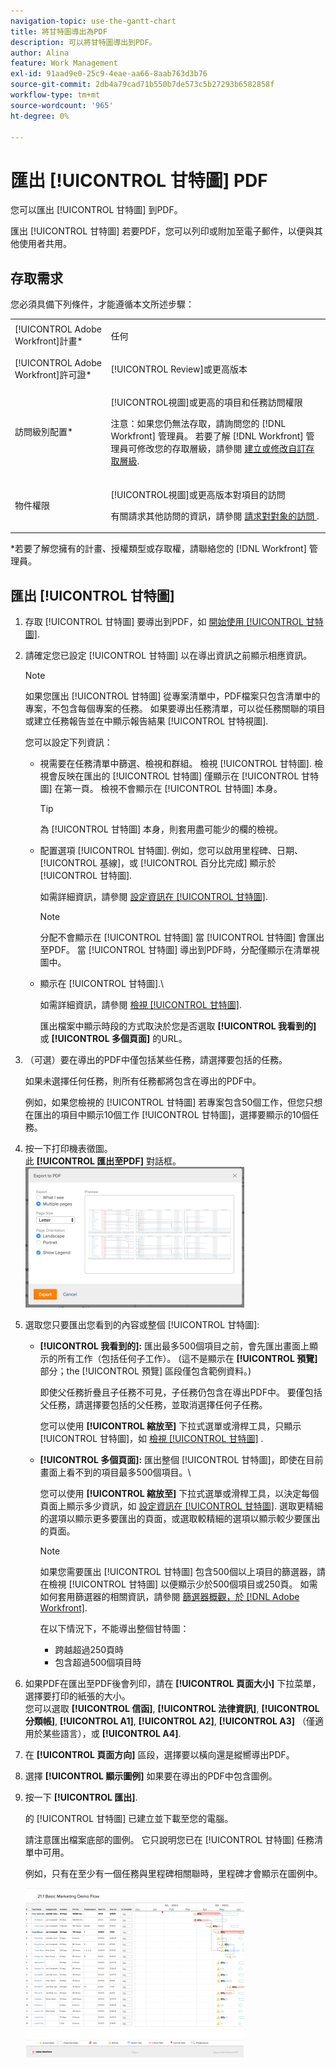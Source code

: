 ```yaml
---
navigation-topic: use-the-gantt-chart
title: 將甘特圖導出為PDF
description: 可以將甘特圖導出到PDF。
author: Alina
feature: Work Management
exl-id: 91aad9e0-25c9-4eae-aa66-8aab763d3b76
source-git-commit: 2db4a79cad71b550b7de573c5b27293b6582858f
workflow-type: tm+mt
source-wordcount: '965'
ht-degree: 0%

---
```


# 匯出 [!UICONTROL 甘特圖] PDF

您可以匯出 [!UICONTROL 甘特圖] 到PDF。

匯出 [!UICONTROL 甘特圖] 若要PDF，您可以列印或附加至電子郵件，以便與其他使用者共用。

## 存取需求

您必須具備下列條件，才能遵循本文所述步驟：

<table style="table-layout:auto"> 
 <col> 
 <col> 
 <tbody> 
  <tr> 
   <td role="rowheader">[!UICONTROL Adobe Workfront]計畫*</td> 
   <td> <p>任何 </p> </td> 
  </tr> 
  <tr> 
   <td role="rowheader">[!UICONTROL Adobe Workfront]許可證*</td> 
   <td> <p>[!UICONTROL Review]或更高版本</p> </td> 
  </tr> 
  <tr> 
   <td role="rowheader">訪問級別配置*</td> 
   <td> <p>[!UICONTROL視圖]或更高的項目和任務訪問權限</p> <p>注意：如果您仍無法存取，請詢問您的 [!DNL Workfront] 管理員。 若要了解 [!DNL Workfront] 管理員可修改您的存取層級，請參閱 <a href="../../../administration-and-setup/add-users/configure-and-grant-access/create-modify-access-levels.md" class="MCXref xref">建立或修改自訂存取層級</a>.</p> </td> 
  </tr> 
  <tr> 
   <td role="rowheader">物件權限</td> 
   <td> <p>[!UICONTROL視圖]或更高版本對項目的訪問</p> <p>有關請求其他訪問的資訊，請參閱 <a href="../../../workfront-basics/grant-and-request-access-to-objects/request-access.md" class="MCXref xref">請求對對象的訪問 </a>.</p> </td> 
  </tr> 
 </tbody> 
</table>

&#42;若要了解您擁有的計畫、授權類型或存取權，請聯絡您的 [!DNL Workfront] 管理員。

## 匯出 [!UICONTROL 甘特圖]

1. 存取 [!UICONTROL 甘特圖] 要導出到PDF，如 [開始使用 [!UICONTROL 甘特圖]](../../../manage-work/gantt-chart/use-the-gantt-chart/get-started-with-gantt.md).
1. 請確定您已設定 [!UICONTROL 甘特圖] 以在導出資訊之前顯示相應資訊。

   >[!NOTE]
   >
   >如果您匯出 [!UICONTROL 甘特圖] 從專案清單中，PDF檔案只包含清單中的專案，不包含每個專案的任務。 如果要導出任務清單，可以從任務關聯的項目或建立任務報告並在中顯示報告結果 [!UICONTROL 甘特視圖].

   您可以設定下列資訊：

   * 視需要在任務清單中篩選、檢視和群組。 檢視 [!UICONTROL 甘特圖]. 檢視會反映在匯出的 [!UICONTROL 甘特圖] 僅顯示在 [!UICONTROL 甘特圖] 在第一頁。 檢視不會顯示在 [!UICONTROL 甘特圖] 本身。

      >[!TIP]
      >
      >為 [!UICONTROL 甘特圖] 本身，則套用盡可能少的欄的檢視。

   * 配置選項 [!UICONTROL 甘特圖]. 例如，您可以啟用里程碑、日期、 [!UICONTROL 基線]，或 [!UICONTROL 百分比完成] 顯示於 [!UICONTROL 甘特圖].

      如需詳細資訊，請參閱   [設定資訊在 [!UICONTROL 甘特圖]](../../../manage-work/gantt-chart/use-the-gantt-chart/configure-info-on-gantt-chart.md).

      >[!NOTE]
      >
      > 分配不會顯示在 [!UICONTROL 甘特圖] 當 [!UICONTROL 甘特圖] 會匯出至PDF。 當 [!UICONTROL 甘特圖] 導出到PDF時，分配僅顯示在清單視圖中。

   * 顯示在 [!UICONTROL 甘特圖].\

      如需詳細資訊，請參閱 [檢視 [!UICONTROL 甘特圖]](../../../manage-work/gantt-chart/use-the-gantt-chart/view-info-in-gantt.md).

      匯出檔案中顯示時段的方式取決於您是否選取 **[!UICONTROL 我看到的]** 或 **[!UICONTROL 多個頁面]** 的URL。

1. （可選）要在導出的PDF中僅包括某些任務，請選擇要包括的任務。

   如果未選擇任何任務，則所有任務都將包含在導出的PDF中。

   例如，如果您檢視的 [!UICONTROL 甘特圖] 若專案包含50個工作，但您只想在匯出的項目中顯示10個工作 [!UICONTROL 甘特圖]，選擇要顯示的10個任務。

1. 按一下打印機表徵圖。\
   此 **[!UICONTROL 匯出至PDF]** 對話框。\
   ![exported_gantt_UI.png](assets/exported-gantt-ui-350x225.png)

1. 選取您只要匯出您看到的內容或整個 [!UICONTROL 甘特圖]:

   * **[!UICONTROL 我看到的]:** 匯出最多500個項目之前，會先匯出畫面上顯示的所有工作（包括任何子工作）。 (這不是顯示在 **[!UICONTROL 預覽]** 部分；the [!UICONTROL 預覽] 區段僅包含範例資料。)

      即使父任務折疊且子任務不可見，子任務仍包含在導出PDF中。 要僅包括父任務，請選擇要包括的父任務，並取消選擇任何子任務。

      您可以使用 **[!UICONTROL 縮放至]** 下拉式選單或滑桿工具，只顯示 [!UICONTROL 甘特圖]，如 [檢視 [!UICONTROL 甘特圖]](../../../manage-work/gantt-chart/use-the-gantt-chart/view-info-in-gantt.md) .

   * **[!UICONTROL 多個頁面]:** 匯出整個 [!UICONTROL 甘特圖]，即使在目前畫面上看不到的項目最多500個項目。\

      您可以使用 **[!UICONTROL 縮放至]** 下拉式選單或滑桿工具，以決定每個頁面上顯示多少資訊，如 [設定資訊在 [!UICONTROL 甘特圖]](../../../manage-work/gantt-chart/use-the-gantt-chart/configure-info-on-gantt-chart.md). 選取更精細的選項以顯示更多要匯出的頁面，或選取較精細的選項以顯示較少要匯出的頁面。

      >[!NOTE]
      >
      >如果您需要匯出 [!UICONTROL 甘特圖] 包含500個以上項目的篩選器，請在檢視 [!UICONTROL 甘特圖] 以便顯示少於500個項目或250頁。 如需如何套用篩選器的相關資訊，請參閱  [篩選器概觀，於 [!DNL Adobe Workfront]](../../../reports-and-dashboards/reports/reporting-elements/filters-overview.md).
      >
      >
      >在以下情況下，不能導出整個甘特圖：
      >
      >   
      >   
      >   * 跨越超過250頁時
      >   * 包含超過500個項目時





1. 如果PDF在匯出至PDF後會列印，請在 **[!UICONTROL 頁面大小]** 下拉菜單，選擇要打印的紙張的大小。\
   您可以選取 **[!UICONTROL 信函]**, **[!UICONTROL 法律資訊]**, **[!UICONTROL 分類帳]**, **[!UICONTROL A1]**, **[!UICONTROL A2]**, **[!UICONTROL A3]** （僅適用於某些語言），或 **[!UICONTROL A4]**.
1. 在 **[!UICONTROL 頁面方向]** 區段，選擇要以橫向還是縱嚮導出PDF。
1. 選擇 **[!UICONTROL 顯示圖例]** 如果要在導出的PDF中包含圖例。
1. 按一下 **[!UICONTROL 匯出]**.

   的 [!UICONTROL 甘特圖] 已建立並下載至您的電腦。

   請注意匯出檔案底部的圖例。 它只說明您已在 [!UICONTROL 甘特圖] 任務清單中可用。

   例如，只有在至少有一個任務與里程碑相關聯時，里程碑才會顯示在圖例中。

   ![gantt_chart_with_updated__limited__legend.png](assets/gantt-chart-with-updated--limited--legend-350x271.png)
